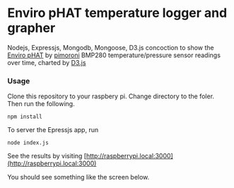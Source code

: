 # Enviro pHAT temperature logger and grapher #

Nodejs, Expressjs, Mongodb, Mongoose, D3.js concoction to show the [Enviro pHAT](https://shop.pimoroni.com/products/enviro-phat) by [pimoroni](https://shop.pimoroni.com/) BMP280 temperature/pressure sensor readings over time, charted by [D3.js](https://d3js.org/) 

### Usage ###

Clone this repository to your raspbery pi. Change directory to the foler. Then run the following.

```
npm install
```
To server the Epressjs app, run

``` 
node index.js
```

See the results by visiting [http://raspberrypi.local:3000](http://raspberrypi.local:3000)

You should see something like the screen below.
